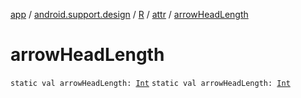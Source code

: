 [app](../../../index.md) / [android.support.design](../../index.md) / [R](../index.md) / [attr](index.md) / [arrowHeadLength](.)

# arrowHeadLength

`static val arrowHeadLength: `[`Int`](https://kotlinlang.org/api/latest/jvm/stdlib/kotlin/-int/index.html)
`static val arrowHeadLength: `[`Int`](https://kotlinlang.org/api/latest/jvm/stdlib/kotlin/-int/index.html)